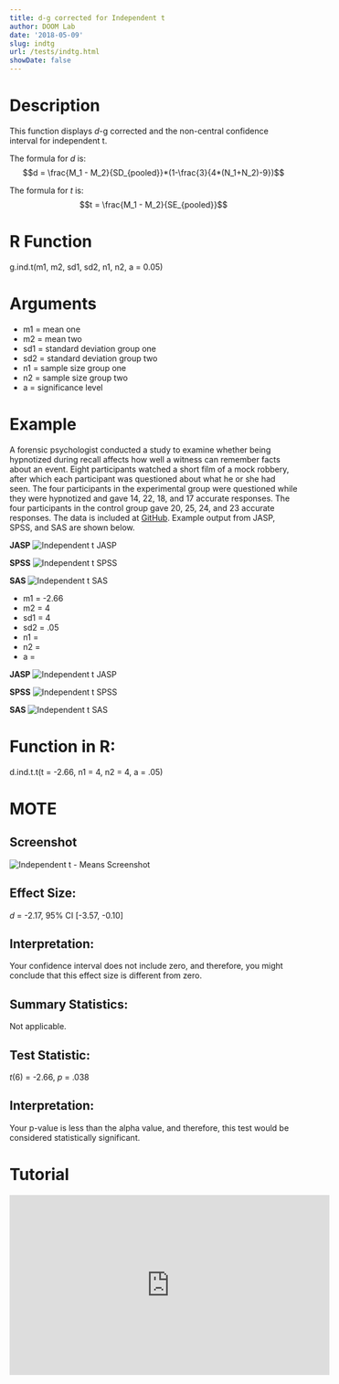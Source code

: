 ```yaml
---
title: d-g corrected for Independent t
author: DOOM Lab
date: '2018-05-09'
slug: indtg
url: /tests/indtg.html
showDate: false
---
```


<script src="//yihui.name/js/math-code.js"></script>
<script async
src="//cdn.bootcss.com/mathjax/2.7.1/MathJax.js?config=TeX-MML-AM_CHTML">
</script>

# Description   

This function displays *d*-g corrected and the non-central confidence interval for independent t.

The formula for *d* is: $$d = \frac{M_1 - M_2}{SD_{pooled}}*(1-\frac{3}{4*(N_1+N_2)-9})$$
 
The formula for *t* is: $$t = \frac{M_1 - M_2}{SE_{pooled}}$$

# R Function

g.ind.t(m1, m2, sd1, sd2, n1, n2, a = 0.05)

# Arguments 

+ m1	= mean one  
+ m2	= mean two
+ sd1 = standard deviation group one
+ sd2	= standard deviation group two
+ n1 = sample size group one
+ n2 = sample size group two
+ a = significance level

# Example  

A forensic psychologist conducted a study to examine whether being hypnotized during recall affects how well a witness can remember facts about an event. Eight participants watched a short film of a mock robbery, after which each participant was questioned about what he or she had seen. The four participants in the experimental group were questioned while they were hypnotized and gave 14, 22, 18, and 17 accurate responses. The four participants in the control group gave 20, 25, 24, and 23 accurate responses. The data is included at [GitHub](https://github.com/doomlab/shiny-server/tree/master/MOTE/examples). Example output from JASP, SPSS, and SAS are shown below.

**JASP**
![Independent t JASP](https://raw.githubusercontent.com/doomlab/shiny-server/master/MOTE/examples/independent%20t%20JASP.png)

**SPSS**
![Independent t SPSS](https://raw.githubusercontent.com/doomlab/shiny-server/master/MOTE/examples/independent%20t%20SPSS.png)

**SAS**
![Independent t SAS](https://raw.githubusercontent.com/doomlab/shiny-server/master/MOTE/examples/independent%20t%20SAS.PNG)

+ m1 = -2.66
+ m2	= 4
+ sd1 = 4
+ sd2	= .05
+ n1 = 
+ n2 = 
+ a = 

**JASP**
![Independent t JASP](https://raw.githubusercontent.com/doomlab/shiny-server/master/MOTE/examples/independent%20t%20JASP.png)

**SPSS**
![Independent t SPSS](https://raw.githubusercontent.com/doomlab/shiny-server/master/MOTE/examples/independent%20t%20SPSS.png)

**SAS**
![Independent t SAS](https://raw.githubusercontent.com/doomlab/shiny-server/master/MOTE/examples/independent%20t%20SAS.PNG)

# Function in R: 

d.ind.t.t(t = -2.66, n1 = 4, n2 = 4, a = .05)

# MOTE

## Screenshot

![Independent t - Means Screenshot](../images/indtt.jpg)

## Effect Size:

*d* = -2.17, 95% CI [-3.57, -0.10]

## Interpretation: 

Your confidence interval does not include zero, and therefore, you might conclude that this effect size is different from zero.

## Summary Statistics: 

Not applicable. 

## Test Statistic: 

*t*(6) = -2.66, *p* = .038

## Interpretation: 

Your p-value is less than the alpha value, and therefore, this test would be considered statistically significant.

# Tutorial

<iframe width="560" height="315" src="https://www.youtube.com/embed/kH3UOoFh9Ng" frameborder="0" allow="autoplay; encrypted-media" allowfullscreen></iframe>
